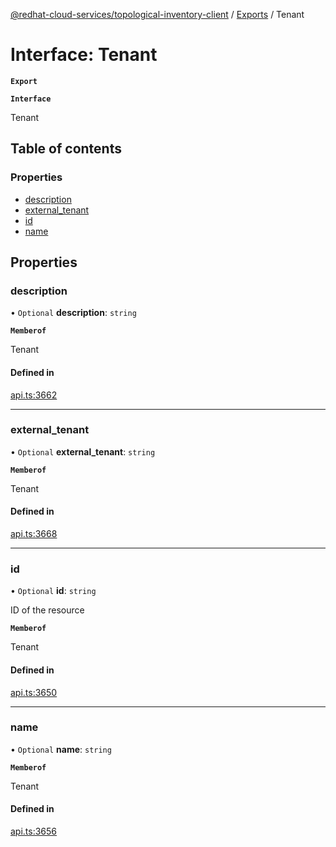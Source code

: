 [@redhat-cloud-services/topological-inventory-client](../README.md) / [Exports](../modules.md) / Tenant

# Interface: Tenant

**`Export`**

**`Interface`**

Tenant

## Table of contents

### Properties

- [description](Tenant.md#description)
- [external\_tenant](Tenant.md#external_tenant)
- [id](Tenant.md#id)
- [name](Tenant.md#name)

## Properties

### description

• `Optional` **description**: `string`

**`Memberof`**

Tenant

#### Defined in

[api.ts:3662](https://github.com/mkholjuraev/javascript-clients/blob/master/packages/topological-inventory/api.ts#L3662)

___

### external\_tenant

• `Optional` **external\_tenant**: `string`

**`Memberof`**

Tenant

#### Defined in

[api.ts:3668](https://github.com/mkholjuraev/javascript-clients/blob/master/packages/topological-inventory/api.ts#L3668)

___

### id

• `Optional` **id**: `string`

ID of the resource

**`Memberof`**

Tenant

#### Defined in

[api.ts:3650](https://github.com/mkholjuraev/javascript-clients/blob/master/packages/topological-inventory/api.ts#L3650)

___

### name

• `Optional` **name**: `string`

**`Memberof`**

Tenant

#### Defined in

[api.ts:3656](https://github.com/mkholjuraev/javascript-clients/blob/master/packages/topological-inventory/api.ts#L3656)
